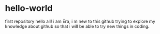 # hello-world
first repository
hello all!
i am Era, i m new to this github trying to explore my knowledge about github so that i will be able to try new things in coding.
